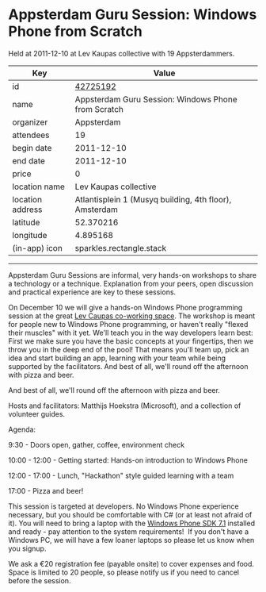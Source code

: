 # Appsterdam Guru Session: Windows Phone from Scratch
Held at 2011-12-10 at Lev Kaupas collective with 19 Appsterdammers.
        
|Key|Value
|---|---|
|id|[42725192](https://www.meetup.com/appsterdam/events/42725192/)|
|name|Appsterdam Guru Session: Windows Phone from Scratch|
|organizer|Appsterdam|
|attendees|19|
|begin date|2011-12-10|
|end date|2011-12-10|
|price|0|
|location name|Lev Kaupas collective|
|location address|Atlantisplein 1 (Musyq building, 4th floor), Amsterdam|
|latitude|52.370216|
|longitude|4.895168|
|(in-app) icon|sparkles.rectangle.stack|

---

Appsterdam Guru Sessions are informal, very hands-on workshops to share a technology or a technique. Explanation from your peers, open discussion and practical experience are key to these sessions.

On December 10 we will give a hands-on Windows Phone programming session at the great [Lev Caupas co-working space](http://www.levkaupas.com/join-the-collective/). The workshop is meant for people new to Windows Phone programming, or haven't really "flexed their muscles" with it yet. We'll teach you in the way developers learn best: First we make sure you have the basic concepts at your fingertips, then we throw you in the deep end of the pool! That means you'll team up, pick an idea and start building an app, learning with your team while being supported by the facilitators. And best of all, we'll round off the afternoon with pizza and beer.

And best of all, we'll round off the afternoon with pizza and beer.

Hosts and facilitators: Matthijs Hoekstra (Microsoft), and a collection of volunteer guides.

Agenda:

9:30 - Doors open, gather, coffee, environment check

10:00 - 12:00 - Getting started: Hands-on introduction to Windows Phone

12:00 - 17:00 - Lunch, "Hackathon" style guided learning with a team

17:00 - Pizza and beer!

This session is targeted at developers. No Windows Phone experience necessary, but you should be comfortable with C# (or at least not afraid of it). You will need to bring a laptop with the [Windows Phone SDK 7.1](http://www.microsoft.com/download/en/details.aspx?displaylang=en&id=27570) installed and ready - pay attention to the system requirements!  If you don't have a Windows PC, we will have a few loaner laptops so please let us know when you signup.

We ask a €20 registration fee (payable onsite) to cover expenses and food. Space is limited to 20 people, so please notify us if you need to cancel before the session.


